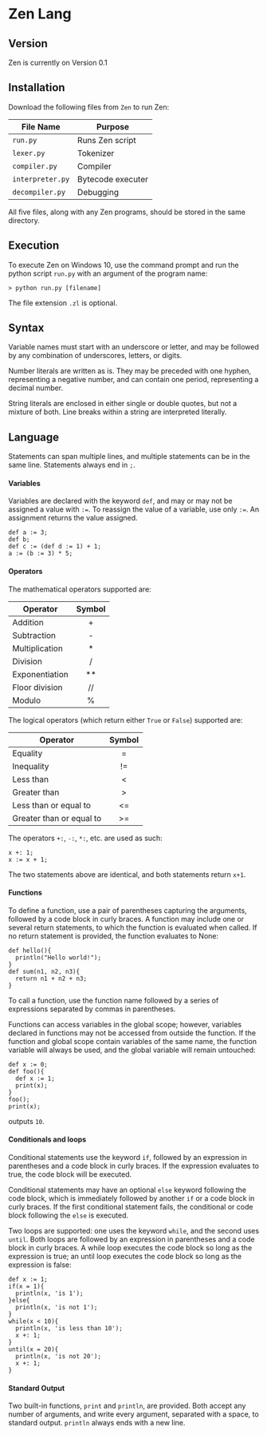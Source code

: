 # Zen Lang

## Version

Zen is currently on Version 0.1

## Installation
Download the following files from `Zen` to run Zen:

File Name|Purpose
-|-
`run.py`|Runs Zen script
`lexer.py`|Tokenizer
`compiler.py`|Compiler
`interpreter.py`|Bytecode executer
`decompiler.py`|Debugging

All five files, along with any Zen programs, should be stored in the same directory.

## Execution

To execute Zen on Windows 10, use the command prompt and run the python script `run.py` with an argument of the program name:

```
> python run.py [filename]
```

The file extension `.zl` is optional.

## Syntax

Variable names must start with an underscore or letter, and may be followed by any combination of underscores, letters, or digits.

Number literals are written as is. They may be preceded with one hyphen, representing a negative number, and can contain one period, representing a decimal number.

String literals are enclosed in either single or double quotes, but not a mixture of both. Line breaks within a string are interpreted literally.

## Language

Statements can span multiple lines, and multiple statements can be in the same line. Statements always end in `;`.

#### Variables
Variables are declared with the keyword `def`, and may or may not be assigned a value with `:=`. To reassign the value of a variable, use only `:=`. An assignment returns the value assigned.
```
def a := 3;
def b;
def c := (def d := 1) + 1;
a := (b := 3) * 5;
```
#### Operators
The mathematical operators supported are:

Operator|Symbol
-|:-:
Addition|+
Subtraction|-
Multiplication|*
Division|/
Exponentiation|**
Floor division|//
Modulo|%

The logical operators (which return either `True` or `False`) supported are:

|Operator|Symbol|
-|:-:
Equality|=
Inequality|!=
Less than|<
Greater than|>
Less than or equal to|<=
Greater than or equal to|>=

The operators `+:`, `-:`, `*:`, etc. are used as such:
```
x +: 1;
x := x + 1;
```
The two statements above are identical, and both statements return `x+1`.

#### Functions
To define a function, use a pair of parentheses capturing the arguments, followed by a code block in curly braces. A function may include one or several return statements, to which the function is evaluated when called. If no return statement is provided, the function evaluates to None:
```
def hello(){
  println("Hello world!");
}
def sum(n1, n2, n3){
  return n1 + n2 + n3;
}
```
To call a function, use the function name followed by a series of expressions separated by commas in parentheses.

Functions can access variables in the global scope; however, variables declared in functions may not be accessed from outside the function. If the function and global scope contain variables of the same name, the function variable will always be used, and the global variable will remain untouched:

```
def x := 0;
def foo(){
  def x := 1;
  print(x);
}
foo();
print(x);
```
outputs `10`.

#### Conditionals and loops
Conditional statements use the keyword `if`, followed by an expression in parentheses and a code block in curly braces. If the expression evaluates to true, the code block will be executed.

Conditional statements may have an optional `else` keyword following the code block, which is immediately followed by another `if` or a code block in curly braces. If the first conditional statement fails, the conditional or code block following the `else` is executed.

Two loops are supported: one uses the keyword `while`, and the second uses `until`. Both loops are followed by an expression in parentheses and a code block in curly braces. A while loop executes the code block so long as the expression is true; an until loop executes the code block so long as the expression is false:
```
def x := 1;
if(x = 1){
  println(x, 'is 1');
}else{
  println(x, 'is not 1');
}
while(x < 10){
  println(x, 'is less than 10');
  x +: 1;
}
until(x = 20){
  println(x, 'is not 20');
  x +: 1;
}
```
#### Standard Output
Two built-in functions, `print` and `println`, are provided. Both accept any number of arguments, and write every argument, separated with a space, to standard output. `println` always ends with a new line.
